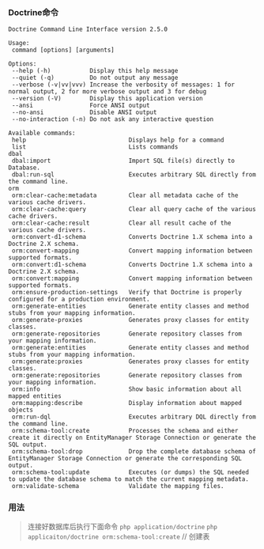 ### Doctrine命令

	Doctrine Command Line Interface version 2.5.0

	Usage:
	 command [options] [arguments]

	Options:
	 --help (-h)           Display this help message
	 --quiet (-q)          Do not output any message
	 --verbose (-v|vv|vvv) Increase the verbosity of messages: 1 for normal output, 2 for more verbose output and 3 for debug
	 --version (-V)        Display this application version
	 --ansi                Force ANSI output
	 --no-ansi             Disable ANSI output
	 --no-interaction (-n) Do not ask any interactive question

	Available commands:
	 help                             Displays help for a command
	 list                             Lists commands
	dbal
	 dbal:import                      Import SQL file(s) directly to Database.
	 dbal:run-sql                     Executes arbitrary SQL directly from the command line.
	orm
	 orm:clear-cache:metadata         Clear all metadata cache of the various cache drivers.
	 orm:clear-cache:query            Clear all query cache of the various cache drivers.
	 orm:clear-cache:result           Clear all result cache of the various cache drivers.
	 orm:convert-d1-schema            Converts Doctrine 1.X schema into a Doctrine 2.X schema.
	 orm:convert-mapping              Convert mapping information between supported formats.
	 orm:convert:d1-schema            Converts Doctrine 1.X schema into a Doctrine 2.X schema.
	 orm:convert:mapping              Convert mapping information between supported formats.
	 orm:ensure-production-settings   Verify that Doctrine is properly configured for a production environment.
	 orm:generate-entities            Generate entity classes and method stubs from your mapping information.
	 orm:generate-proxies             Generates proxy classes for entity classes.
	 orm:generate-repositories        Generate repository classes from your mapping information.
	 orm:generate:entities            Generate entity classes and method stubs from your mapping information.
	 orm:generate:proxies             Generates proxy classes for entity classes.
	 orm:generate:repositories        Generate repository classes from your mapping information.
	 orm:info                         Show basic information about all mapped entities
	 orm:mapping:describe             Display information about mapped objects
	 orm:run-dql                      Executes arbitrary DQL directly from the command line.
	 orm:schema-tool:create           Processes the schema and either create it directly on EntityManager Storage Connection or generate the SQL output.
	 orm:schema-tool:drop             Drop the complete database schema of EntityManager Storage Connection or generate the corresponding SQL output.
	 orm:schema-tool:update           Executes (or dumps) the SQL needed to update the database schema to match the current mapping metadata.
	 orm:validate-schema              Validate the mapping files.


### 用法
> 连接好数据库后执行下面命令
``` php application/doctrine ```
``` php applicaiton/doctrine orm:schema-tool:create ``` // 创建表
